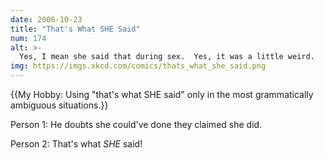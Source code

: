 ```yaml
---
date: 2006-10-23
title: "That's What SHE Said"
num: 174
alt: >-
  Yes, I mean she said that during sex.  Yes, it was a little weird.
img: https://imgs.xkcd.com/comics/thats_what_she_said.png
---
```

{{My Hobby: Using "that's what SHE said" only in the most grammatically ambiguous situations.}}

Person 1: He doubts she could've done they claimed she did.

Person 2: That's what _SHE_ said!

